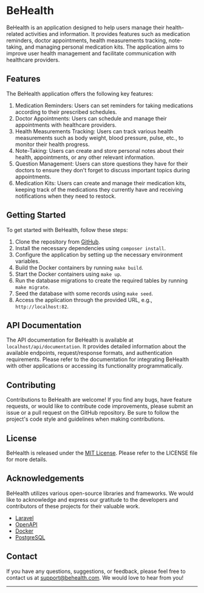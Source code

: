 # BeHealth

BeHealth is an application designed to help users manage their health-related activities and information. It provides features such as medication reminders, doctor appointments, health measurements tracking, note-taking, and managing personal medication kits. The application aims to improve user health management and facilitate communication with healthcare providers.

## Features

The BeHealth application offers the following key features:

1. Medication Reminders: Users can set reminders for taking medications according to their prescribed schedules.
2. Doctor Appointments: Users can schedule and manage their appointments with healthcare providers.
3. Health Measurements Tracking: Users can track various health measurements such as body weight, blood pressure, pulse, etc., to monitor their health progress.
4. Note-Taking: Users can create and store personal notes about their health, appointments, or any other relevant information.
5. Question Management: Users can store questions they have for their doctors to ensure they don't forget to discuss important topics during appointments.
6. Medication Kits: Users can create and manage their medication kits, keeping track of the medications they currently have and receiving notifications when they need to restock.

## Getting Started

To get started with BeHealth, follow these steps:

1. Clone the repository from [GitHub](https://github.com/your-username/behealth).
2. Install the necessary dependencies using `composer install`.
3. Configure the application by setting up the necessary environment variables.
4. Build the Docker containers by running `make build`.
5. Start the Docker containers using `make up`.
6. Run the database migrations to create the required tables by running `make migrate`.
7. Seed the database with some records using `make seed`.
8. Access the application through the provided URL, e.g., `http://localhost:82`.

## API Documentation

The API documentation for BeHealth is available at `localhost/api/documentation`. It provides detailed information about the available endpoints, request/response formats, and authentication requirements. Please refer to the documentation for integrating BeHealth with other applications or accessing its functionality programmatically.

## Contributing

Contributions to BeHealth are welcome! If you find any bugs, have feature requests, or would like to contribute code improvements, please submit an issue or a pull request on the GitHub repository. Be sure to follow the project's code style and guidelines when making contributions.

## License

BeHealth is released under the [MIT License](https://opensource.org/licenses/MIT). Please refer to the LICENSE file for more details.

## Acknowledgements

BeHealth utilizes various open-source libraries and frameworks. We would like to acknowledge and express our gratitude to the developers and contributors of these projects for their valuable work.

- [Laravel](https://laravel.com/)
- [OpenAPI](https://swagger.io/specification/)
- [Docker](https://www.docker.com/)
- [PostgreSQL](https://www.postgresql.org/)

## Contact

If you have any questions, suggestions, or feedback, please feel free to contact us at [support@behealth.com](mailto:support@behealth.com). We would love to hear from you!

---
